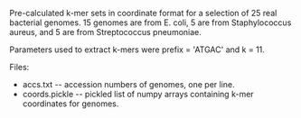 Pre-calculated k-mer sets in coordinate format for a selection of 25 real
bacterial genomes. 15 genomes are from E. coli, 5 are from Staphylococcus
aureus, and 5 are from Streptococcus pneumoniae.

Parameters used to extract k-mers were prefix = 'ATGAC' and k = 11.

Files:

* accs.txt -- accession numbers of genomes, one per line.
* coords.pickle -- pickled list of numpy arrays containing k-mer
  coordinates for genomes.
